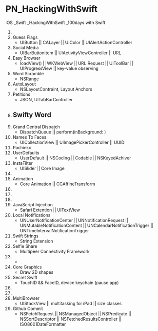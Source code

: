 # PN_HackingWithSwift
iOS _Swift _HackingWithSwift _100days with Swift

1.
2.  Guess Flags
    - UIButton || CALayer || UIColor || UIAlertActionController
3.  Social Media
    - UIBarButtonItem || UIActivityViewController || URL
4.  Easy Browser
    - loadView() || WKWebView || URL Request || UIToolBar || UIProgressView || key-value observing
5.  Word Scramble
    - NSRange
6.  AutoLayout
    - NSLayoutContraint, Layout Anchors
7.  Petitions
    - JSON, UITabBarController
8.  Swifty Word
    - 
9.  Grand Central Dispatch
    - DispatchQueue || perform(inBackground: )
10. Names To Faces
    - UICollectionView || UIImagePickerController || UUID
11. Pachinko
12. UserDefaults
    - UserDefault || NSCoding || Codable || NSKeyedAchiver
13. InstaFilter
    - UISlider || Core Image
14. 
15. Animation
    - Core Animation || CGAffineTransform
16.
17.
18.
19. JavaScript Injection
    - Safari Extention || UITextView
21. Local Notifications
    - UNUserNotificationCenter || UNNotificationRequest || UNMutableNotificationContent || UNCalendarNotificationTrigger || UNTimeIntervalNotificationTrigger
24. Swift Strings
    - String Extension
25. Selfie Share
    - Multipeer Connectivity Framework
26. *
27. Core Graphics
    - Draw 2D shapes
28. Secret Swift
    - TouchID && FaceID, device keychain (pause app)
29.
30.
31. MultiBrowser
    - UIStackView || multitasking for iPad || size classes
38. Github Commit
    - NSFetchRequest || NSManagedObject || NSPredicate || NSSortDescriptor || NSFetchedResultsController || ISO8601DateFormatter
